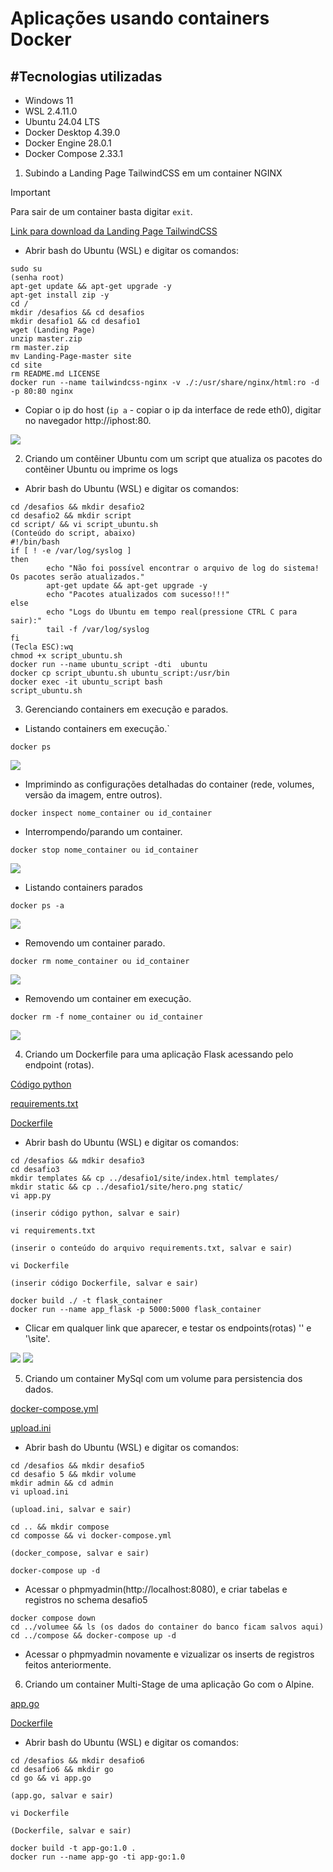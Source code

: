 # Aplicações usando containers Docker

## #Tecnologias utilizadas

- Windows 11
- WSL 2.4.11.0
- Ubuntu 24.04 LTS
- Docker Desktop 4.39.0
- Docker Engine 28.0.1
- Docker Compose 2.33.1

1. Subindo a Landing Page TailwindCSS em um container NGINX
> [!IMPORTANT]
> Para sair de um container basta digitar `exit`.

<a href="https://github.com/tailwindtoolbox/Landing-Page/archive/master.zip">Link para download da Landing Page TailwindCSS<a>

* Abrir bash do Ubuntu (WSL) e digitar os comandos:

```
sudo su
(senha root)
apt-get update && apt-get upgrade -y
apt-get install zip -y
cd /
mkdir /desafios && cd desafios
mkdir desafio1 && cd desafio1
wget (Landing Page)
unzip master.zip
rm master.zip
mv Landing-Page-master site
cd site
rm README.md LICENSE
docker run --name tailwindcss-nginx -v ./:/usr/share/nginx/html:ro -d -p 80:80 nginx

```
* Copiar o ip do host (`ip a` - copiar o ip da interface de rede eth0), digitar no navegador http://iphost:80.

<img src="./imagens/des1.png">

2. Criando um contêiner Ubuntu com um script que atualiza os pacotes do contêiner Ubuntu ou imprime os logs

* Abrir bash do Ubuntu (WSL) e digitar os comandos:

```
cd /desafios && mkdir desafio2
cd desafio2 && mkdir script
cd script/ && vi script_ubuntu.sh
(Conteúdo do script, abaixo)
#!/bin/bash
if [ ! -e /var/log/syslog ]
then
        echo "Não foi possível encontrar o arquivo de log do sistema! Os pacotes serão atualizados."
        apt-get update && apt-get upgrade -y
        echo "Pacotes atualizados com sucesso!!!"
else
        echo "Logs do Ubuntu em tempo real(pressione CTRL C para sair):"
        tail -f /var/log/syslog
fi
(Tecla ESC):wq
chmod +x script_ubuntu.sh
docker run --name ubuntu_script -dti  ubuntu
docker cp script_ubuntu.sh ubuntu_script:/usr/bin
docker exec -it ubuntu_script bash
script_ubuntu.sh
```

3. Gerenciando containers em execução e parados.

* Listando containers em execução.`
 
`docker ps`

<img src="./imagens/ger1.png"></img>

* Imprimindo as configurações detalhadas do container (rede, volumes, versão da imagem, entre outros).

`docker inspect nome_container ou id_container`

* Interrompendo/parando um container.

`docker stop nome_container ou id_container`

<img src="./imagens/ger2.png"></img>

* Listando containers parados

`docker ps -a`

<img src="./imagens/ger3.png"></img>

* Removendo um container parado.

`docker rm nome_container ou id_container`

<img src="./imagens/ger4.png"></img>

* Removendo um container em execução.

`docker rm -f nome_container ou id_container`

<img src="./imagens/ger5.png"></img>

4. Criando um Dockerfile para uma aplicação Flask acessando pelo endpoint (rotas).

<a href="./python/app.py">Código python</a>

<a href="./python/requirements.txt">requirements.txt</a>

<a href="./Dockerfile_python/Dockerfile">Dockerfile</a>

* Abrir bash do Ubuntu (WSL) e digitar os comandos:

```
cd /desafios && mdkir desafio3
cd desafio3
mkdir templates && cp ../desafio1/site/index.html templates/
mkdir static && cp ../desafio1/site/hero.png static/
vi app.py

(inserir código python, salvar e sair)

vi requirements.txt

(inserir o conteúdo do arquivo requirements.txt, salvar e sair)

vi Dockerfile

(inserir código Dockerfile, salvar e sair)

docker build ./ -t flask_container
docker run --name app_flask -p 5000:5000 flask_container
```

* Clicar em qualquer link que aparecer, e testar os endpoints(rotas) '\' e '\site'.

<img src="./imagens/flask.png">

<img src="./imagens/flask2.png">

5. Criando um container MySql com um volume para persistencia dos dados.

<a href="./dockercompose5/docker-compose.yml">docker-compose.yml</a>

<a href="./phpmyadmin/upload.ini">upload.ini</a>

* Abrir bash do Ubuntu (WSL) e digitar os comandos:

```
cd /desafios && mkdir desafio5
cd desafio 5 && mkdir volume
mkdir admin && cd admin
vi upload.ini

(upload.ini, salvar e sair)

cd .. && mkdir compose
cd composse && vi docker-compose.yml

(docker_compose, salvar e sair)

docker-compose up -d
```

* Acessar o phpmyadmin(http://localhost:8080), e criar tabelas e registros no schema desafio5

```
docker compose down
cd ../volumee && ls (os dados do container do banco ficam salvos aqui)
cd ../compose && docker-compose up -d
```

* Acessar o phpmyadmin novamente e vizualizar os inserts de registros feitos anteriormente.

6. Criando um container Multi-Stage de uma aplicação Go com o Alpine.

<a href="./appgo/app.go">app.go</a>

<a href="./dockerfile_go/Dockerfile">Dockerfile</a>

* Abrir bash do Ubuntu (WSL) e digitar os comandos:

```
cd /desafios && mkdir desafio6
cd desafio6 && mkdir go
cd go && vi app.go

(app.go, salvar e sair)

vi Dockerfile

(Dockerfile, salvar e sair)

docker build -t app-go:1.0 .
docker run --name app-go -ti app-go:1.0
```

